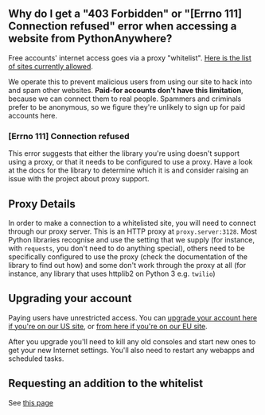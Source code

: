 
<!--
.. title: 403 Forbidden error
.. slug: 403ForbiddenError
.. date: 2015-05-13 14:35:28 UTC+01:00
.. tags:
.. category:
.. link:
.. description:
.. type: text
-->



## Why do I get a "403 Forbidden" or "[Errno 111] Connection refused" error when accessing a website from PythonAnywhere?


Free accounts' internet access goes via a proxy "whitelist". [Here is the list
of sites currently allowed](https://www.pythonanywhere.com/whitelist/).

We operate this to prevent malicious users from using our site to hack into and
spam other websites. **Paid-for accounts don't have this limitation**, because
we can connect them to real people. Spammers and criminals prefer to be
anonymous, so we figure they're unlikely to sign up for paid accounts here.


### [Errno 111] Connection refused


This error suggests that either the library you're using doesn't support using
a proxy, or that it needs to be configured to use a proxy. Have a look at the
docs for the library to determine which it is and consider raising an issue
with the project about proxy support.


## Proxy Details

In order to make a connection to a whitelisted site, you will need to connect
through our proxy server. This is an HTTP proxy at `proxy.server:3128`. Most
Python libraries recognise and use the setting that we supply (for
instance, with `requests`, you don't need to do anything special), others need
to be specifically configured to use the proxy (check the documentation of the
library to find out how) and some don't work through the proxy at all (for
instance, any library that uses httplib2 on Python 3 e.g. `twilio`)


## Upgrading your account

Paying users have unrestricted access.  You can [upgrade your account here if you're on our US site](https://www.pythonanywhere.com/pricing/),
or [from here if you're on our EU site](https://eu.pythonanywhere.com/pricing/).

After you upgrade you'll need to kill any old consoles and start new ones to get your
new Internet settings.  You'll also need to restart any webapps and scheduled tasks.


## Requesting an addition to the whitelist

See [this page](/pages/RequestingWhitelistAdditions/)

